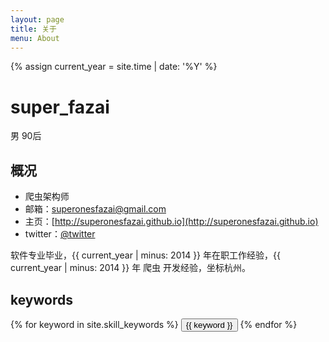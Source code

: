 ```yaml
---
layout: page
title: 关于
menu: About
---
```

{% assign current_year = site.time | date: '%Y' %}

super_fazai
===
男 90后

## 概况
- 爬虫架构师
- 邮箱：superonesfazai@gmail.com
- 主页：[http://superonesfazai.github.io](http://superonesfazai.github.io)
- twitter：[@twitter](http://twitter.com)

软件专业毕业，{{ current_year | minus: 2014 }} 年在职工作经验，{{ current_year | minus: 2014 }} 年 爬虫 开发经验，坐标杭州。

## keywords
<div class="btn-inline">
{% for keyword in site.skill_keywords %} <button class="btn btn-outline" type="button">{{ keyword }}</button> {% endfor %}
</div>
